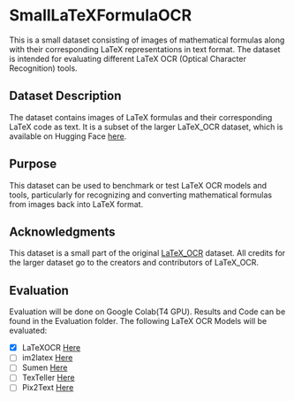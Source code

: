 # SmallLaTeXFormulaOCR

This is a small dataset consisting of images of mathematical formulas along with their corresponding LaTeX representations in text format. The dataset is intended for evaluating different LaTeX OCR (Optical Character Recognition) tools.

## Dataset Description

The dataset contains images of LaTeX formulas and their corresponding LaTeX code as text. It is a subset of the larger LaTeX_OCR dataset, which is available on Hugging Face [here](https://huggingface.co/datasets/linxy/LaTeX_OCR/viewer/default/train?p=4).

## Purpose

This dataset can be used to benchmark or test LaTeX OCR models and tools, particularly for recognizing and converting mathematical formulas from images back into LaTeX format.

## Acknowledgments

This dataset is a small part of the original [LaTeX_OCR](https://huggingface.co/datasets/linxy/LaTeX_OCR/viewer/default/train?p=4) dataset. All credits for the larger dataset go to the creators and contributors of LaTeX_OCR.

## Evaluation

Evaluation will be done on Google Colab(T4 GPU). Results and Code can be found in the Evaluation folder. 
The following LaTeX OCR Models will be evaluated:
- [X] LaTeXOCR [Here](https://github.com/lukas-blecher/LaTeX-OCR)
- [ ] im2latex [Here](https://github.com/d-gurgurov/im2latex)
- [ ] Sumen [Here](https://github.com/hoang-quoc-trung/sumen)
- [ ] TexTeller [Here](https://github.com/OleehyO/TexTeller/tree/main)
- [ ] Pix2Text [Here](https://github.com/breezedeus/pix2text)
